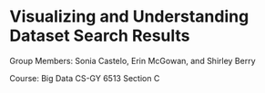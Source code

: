 # Visualizing and Understanding Dataset Search Results


Group Members: Sonia Castelo, Erin McGowan, and Shirley Berry


Course: Big Data CS-GY 6513 Section C
